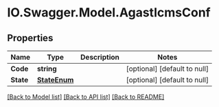 # IO.Swagger.Model.AgastIcmsConf
## Properties

Name | Type | Description | Notes
------------ | ------------- | ------------- | -------------
**Code** | **string** |  | [optional] [default to null]
**State** | [**StateEnum**](StateEnum.md) |  | [optional] [default to null]

[[Back to Model list]](../README.md#documentation-for-models) [[Back to API list]](../README.md#documentation-for-api-endpoints) [[Back to README]](../README.md)

